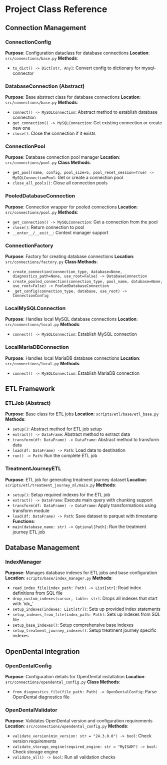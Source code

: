 # Project Class Reference

## Connection Management

### ConnectionConfig
**Purpose**: Configuration dataclass for database connections
**Location**: `src/connections/base.py`
**Methods**:
- `to_dict() -> Dict[str, Any]`: Convert config to dictionary for mysql-connector

### DatabaseConnection (Abstract)
**Purpose**: Base abstract class for database connections
**Location**: `src/connections/base.py`
**Methods**:
- `connect() -> MySQLConnection`: Abstract method to establish database connection
- `get_connection() -> MySQLConnection`: Get existing connection or create new one
- `close()`: Close the connection if it exists

### ConnectionPool
**Purpose**: Database connection pool manager
**Location**: `src/connections/pool.py`
**Class Methods**:
- `get_pool(name, config, pool_size=5, pool_reset_session=True) -> MySQLConnectionPool`: Get or create a connection pool
- `close_all_pools()`: Close all connection pools

### PooledDatabaseConnection
**Purpose**: Connection wrapper for pooled connections
**Location**: `src/connections/pool.py`
**Methods**:
- `get_connection() -> MySQLConnection`: Get a connection from the pool
- `close()`: Return connection to pool
- `__enter__/__exit__`: Context manager support

### ConnectionFactory
**Purpose**: Factory for creating database connections
**Location**: `src/connections/factory.py`
**Class Methods**:
- `create_connection(connection_type, database=None, diagnostics_path=None, use_root=False) -> DatabaseConnection`
- `create_pooled_connection(connection_type, pool_name, database=None, use_root=False) -> PooledDatabaseConnection`
- `_get_config(connection_type, database, use_root) -> ConnectionConfig`

### LocalMySQLConnection
**Purpose**: Handles local MySQL database connections
**Location**: `src/connections/local.py`
**Methods**:
- `connect() -> MySQLConnection`: Establish MySQL connection

### LocalMariaDBConnection
**Purpose**: Handles local MariaDB database connections
**Location**: `src/connections/local.py`
**Methods**:
- `connect() -> MySQLConnection`: Establish MariaDB connection

## ETL Framework

### ETLJob (Abstract)
**Purpose**: Base class for ETL jobs
**Location**: `scripts/etl/base/etl_base.py`
**Methods**:
- `setup()`: Abstract method for ETL job setup
- `extract() -> DataFrame`: Abstract method to extract data
- `transform(df: DataFrame) -> DataFrame`: Abstract method to transform data
- `load(df: DataFrame) -> Path`: Load data to destination
- `run() -> Path`: Run the complete ETL job

### TreatmentJourneyETL
**Purpose**: ETL job for generating treatment journey dataset
**Location**: `scripts/etl/treatment_journey_ml/main.py`
**Methods**:
- `setup()`: Setup required indexes for the ETL job
- `extract() -> DataFrame`: Execute main query with chunking support
- `transform(df: DataFrame) -> DataFrame`: Apply transformations using transform module
- `load(df: DataFrame) -> Path`: Save dataset to parquet with timestamp
**Functions**:
- `main(database_name: str) -> Optional[Path]`: Run the treatment journey ETL job

## Database Management

### IndexManager
**Purpose**: Manages database indexes for ETL jobs and base configuration
**Location**: `scripts/base/index_manager.py`
**Methods**:
- `read_index_file(index_path: Path) -> List[str]`: Read index definitions from SQL file
- `drop_custom_indexes(cursor, table: str)`: Drops all indexes that start with 'idx_'
- `setup_indexes(indexes: List[str])`: Sets up provided index statements
- `setup_indexes_from_file(index_path: Path)`: Sets up indexes from SQL file
- `setup_base_indexes()`: Setup comprehensive base indexes
- `setup_treatment_journey_indexes()`: Setup treatment journey specific indexes

## OpenDental Integration

### OpenDentalConfig
**Purpose**: Configuration details for OpenDental installation
**Location**: `src/connections/opendental_config.py`
**Class Methods**:
- `from_diagnostics_file(file_path: Path) -> OpenDentalConfig`: Parse OpenDental diagnostics file

### OpenDentalValidator
**Purpose**: Validates OpenDental version and configuration requirements
**Location**: `src/connections/opendental_config.py`
**Methods**:
- `validate_version(min_version: str = "24.3.0.0") -> bool`: Check version requirements
- `validate_storage_engine(required_engine: str = "MyISAM") -> bool`: Check storage engine
- `validate_all() -> bool`: Run all validation checks
